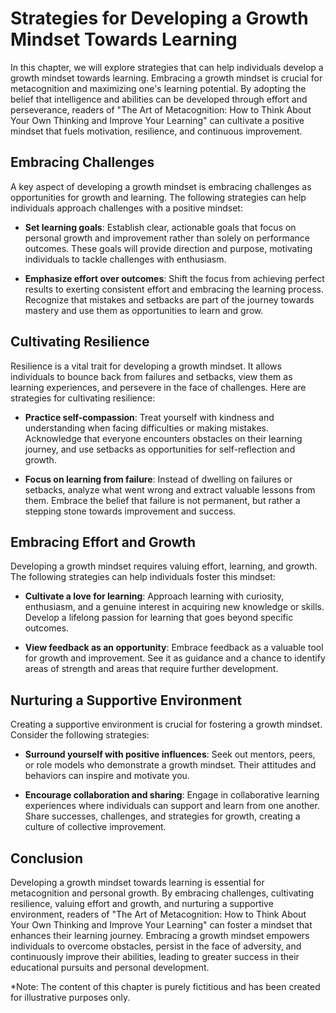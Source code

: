 Strategies for Developing a Growth Mindset Towards Learning
======================================================================

In this chapter, we will explore strategies that can help individuals develop a growth mindset towards learning. Embracing a growth mindset is crucial for metacognition and maximizing one's learning potential. By adopting the belief that intelligence and abilities can be developed through effort and perseverance, readers of "The Art of Metacognition: How to Think About Your Own Thinking and Improve Your Learning" can cultivate a positive mindset that fuels motivation, resilience, and continuous improvement.

Embracing Challenges
--------------------

A key aspect of developing a growth mindset is embracing challenges as opportunities for growth and learning. The following strategies can help individuals approach challenges with a positive mindset:

* **Set learning goals**: Establish clear, actionable goals that focus on personal growth and improvement rather than solely on performance outcomes. These goals will provide direction and purpose, motivating individuals to tackle challenges with enthusiasm.

* **Emphasize effort over outcomes**: Shift the focus from achieving perfect results to exerting consistent effort and embracing the learning process. Recognize that mistakes and setbacks are part of the journey towards mastery and use them as opportunities to learn and grow.

Cultivating Resilience
----------------------

Resilience is a vital trait for developing a growth mindset. It allows individuals to bounce back from failures and setbacks, view them as learning experiences, and persevere in the face of challenges. Here are strategies for cultivating resilience:

* **Practice self-compassion**: Treat yourself with kindness and understanding when facing difficulties or making mistakes. Acknowledge that everyone encounters obstacles on their learning journey, and use setbacks as opportunities for self-reflection and growth.

* **Focus on learning from failure**: Instead of dwelling on failures or setbacks, analyze what went wrong and extract valuable lessons from them. Embrace the belief that failure is not permanent, but rather a stepping stone towards improvement and success.

Embracing Effort and Growth
---------------------------

Developing a growth mindset requires valuing effort, learning, and growth. The following strategies can help individuals foster this mindset:

* **Cultivate a love for learning**: Approach learning with curiosity, enthusiasm, and a genuine interest in acquiring new knowledge or skills. Develop a lifelong passion for learning that goes beyond specific outcomes.

* **View feedback as an opportunity**: Embrace feedback as a valuable tool for growth and improvement. See it as guidance and a chance to identify areas of strength and areas that require further development.

Nurturing a Supportive Environment
----------------------------------

Creating a supportive environment is crucial for fostering a growth mindset. Consider the following strategies:

* **Surround yourself with positive influences**: Seek out mentors, peers, or role models who demonstrate a growth mindset. Their attitudes and behaviors can inspire and motivate you.

* **Encourage collaboration and sharing**: Engage in collaborative learning experiences where individuals can support and learn from one another. Share successes, challenges, and strategies for growth, creating a culture of collective improvement.

Conclusion
----------

Developing a growth mindset towards learning is essential for metacognition and personal growth. By embracing challenges, cultivating resilience, valuing effort and growth, and nurturing a supportive environment, readers of "The Art of Metacognition: How to Think About Your Own Thinking and Improve Your Learning" can foster a mindset that enhances their learning journey. Embracing a growth mindset empowers individuals to overcome obstacles, persist in the face of adversity, and continuously improve their abilities, leading to greater success in their educational pursuits and personal development.

\*Note: The content of this chapter is purely fictitious and has been created for illustrative purposes only.
